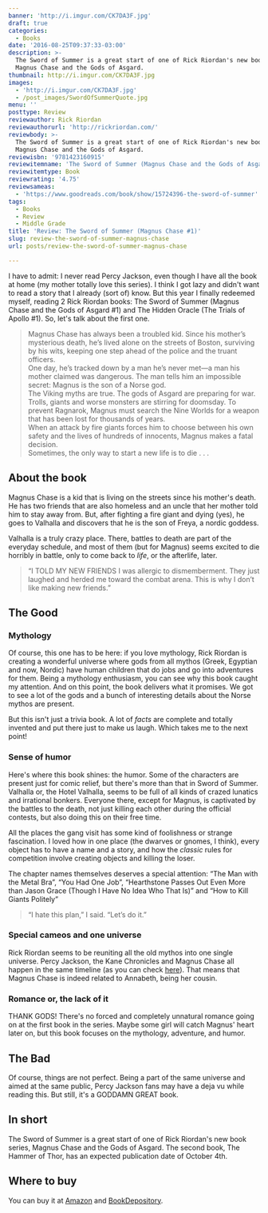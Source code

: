```yaml
---
banner: 'http://i.imgur.com/CK7DA3F.jpg'
draft: true
categories:
  - Books
date: '2016-08-25T09:37:33-03:00'
description: >-
  The Sword of Summer is a great start of one of Rick Riordan's new book series,
  Magnus Chase and the Gods of Asgard.
thumbnail: http://i.imgur.com/CK7DA3F.jpg
images:
  - 'http://i.imgur.com/CK7DA3F.jpg'
  - /post_images/SwordOfSummerQuote.jpg
menu: ''
posttype: Review
reviewauthor: Rick Riordan
reviewauthorurl: 'http://rickriordan.com/'
reviewbody: >-
  The Sword of Summer is a great start of one of Rick Riordan's new book series,
  Magnus Chase and the Gods of Asgard.
reviewisbn: '9781423160915'
reviewitemname: 'The Sword of Summer (Magnus Chase and the Gods of Asgard #1)'
reviewitemtype: Book
reviewrating: '4.75'
reviewsameas:
  - 'https://www.goodreads.com/book/show/15724396-the-sword-of-summer'
tags:
  - Books
  - Review
  - Middle Grade
title: 'Review: The Sword of Summer (Magnus Chase #1)'
slug: review-the-sword-of-summer-magnus-chase
url: posts/review-the-sword-of-summer-magnus-chase

---
```


I have to admit: I never read Percy Jackson, even though I have all the book at home (my mother totally love this series). 
I think I got lazy and didn't want to read a story that I already (sort of) know. 
But this year I finally redeemed myself, reading 2 Rick Riordan books: 
The Sword of Summer (Magnus Chase and the Gods of Asgard #1) and The Hidden Oracle (The Trials of Apollo #1). 
So, let's talk about the first one.

<!--more-->

> Magnus Chase has always been a troubled kid. Since his mother’s mysterious death, he’s lived alone on the streets of Boston, 
surviving by his wits, keeping one step ahead of the police and the truant officers.  
One day, he’s tracked down by a man he’s never met—a man his mother claimed was dangerous. 
The man tells him an impossible secret: Magnus is the son of a Norse god.  
The Viking myths are true. The gods of Asgard are preparing for war. 
Trolls, giants and worse monsters are stirring for doomsday. 
To prevent Ragnarok, Magnus must search the Nine Worlds for a weapon that has been lost for thousands of years.  
When an attack by fire giants forces him to choose between his own safety and the lives of hundreds of innocents, Magnus makes a fatal decision.  
Sometimes, the only way to start a new life is to die . . .

## About the book

Magnus Chase is a kid that is living on the streets since his mother's death. 
He has two friends that are also homeless and an uncle that her mother told him to stay away from. 
But, after fighting a fire giant and dying (yes), he goes to Valhalla and discovers that he is the son of Freya, a nordic goddess.

Valhalla is a truly crazy place. 
There, battles to death are part of the everyday schedule, 
and most of them (but for Magnus) seems excited to die horribly in battle, 
only to come back to _life_, or the afterlife, later.

> “I TOLD MY NEW FRIENDS I was allergic to dismemberment. They just laughed and herded me toward the combat arena. 
This is why I don’t like making new friends.”

## The Good

### Mythology

Of course, this one has to be here: if you love mythology, 
Rick Riordan is creating a wonderful universe where gods from all mythos (Greek, Egyptian and now, Nordic) 
have human children that do jobs and go into adventures for them. Being a mythology enthusiasm, 
you can see why this book caught my attention. And on this point, the book delivers what it promises. 
We got to see a lot of the gods and a bunch of interesting details about the Norse mythos are present.

But this isn't just a trivia book. A lot of _facts_ are complete and totally invented and put there just to make us laugh. 
Which takes me to the next point!

<!-- "/post_images/SwordOfSummerQuote.jpg", "Myths are simply stories about truths we've forgotten" -->

### Sense of humor

Here's where this book shines: the humor. Some of the characters are present just for comic relief, 
but there's more than that in Sword of Summer. Valhalla or, the Hotel Valhalla, 
seems to be full of all kinds of crazed lunatics and irrational bonkers. 
Everyone there, except for Magnus, is captivated by the battles to the death, 
not just killing each other during the official contests, but also doing this on their free time.

All the places the gang visit has some kind of foolishness or strange fascination. 
I loved how in one place (the dwarves or gnomes, I think), every object has to have a name and a story, 
and how the _classic_ rules for competition involve creating objects and killing the loser.

The chapter names themselves deserves a special attention: “The Man with the Metal Bra”, “You Had One Job”, 
“Hearthstone Passes Out Even More than Jason Grace (Though I Have No Idea Who That Is)” and “How to Kill Giants Politely”

> “I hate this plan,” I said. “Let’s do it.”

### Special cameos and one universe

Rick Riordan seems to be reuniting all the old mythos into one single universe. 
Percy Jackson, the Kane Chronicles and Magnus Chase all happen in the same timeline 
(as you can check [here](https://snoworld.one/rick-riordans-mythology-timeline-of-events/)). 
That means that Magnus Chase is indeed related to Annabeth, being her cousin.

### Romance or, the lack of it

THANK GODS! There's no forced and completely unnatural romance going on at the first book in the series. 
Maybe some girl will catch Magnus' heart later on, but this book focuses on the mythology, adventure, and humor.

## The Bad

Of course, things are not perfect. Being a part of the same universe and aimed at the same public, 
Percy Jackson fans may have a deja vu while reading this. But still, it's a GODDAMN GREAT book.

## In short

The Sword of Summer is a great start of one of Rick Riordan's new book series, Magnus Chase and the Gods of Asgard. 
The second book, The Hammer of Thor, has an expected publication date of October 4th.

## Where to buy

You can buy it at [Amazon](http://amzn.to/2bJe92D) and 
[BookDepository](http://www.bookdepository.com/search?searchTerm=The+Sword+of+Summer+Magnus+Chase&search=Find+book&a_aid=thiagomgd).
